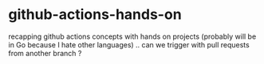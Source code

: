 # github-actions-hands-on
recapping github actions concepts with hands on projects (probably will be in Go because I hate other languages)
.. can we trigger with pull requests from another branch ? 
